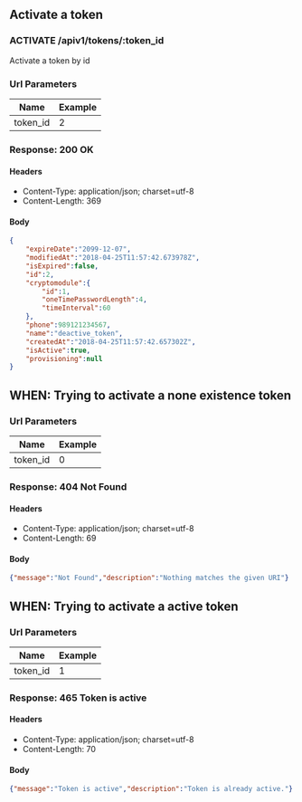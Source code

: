## Activate a token

### ACTIVATE /apiv1/tokens/:token_id

Activate a token by id

### Url Parameters

Name | Example
--- | ---
token_id | 2

### Response: 200 OK

#### Headers

* Content-Type: application/json; charset=utf-8
* Content-Length: 369

#### Body

```json
{
    "expireDate":"2099-12-07",
    "modifiedAt":"2018-04-25T11:57:42.673978Z",
    "isExpired":false,
    "id":2,
    "cryptomodule":{
        "id":1,
        "oneTimePasswordLength":4,
        "timeInterval":60
    },
    "phone":989121234567,
    "name":"deactive_token",
    "createdAt":"2018-04-25T11:57:42.657302Z",
    "isActive":true,
    "provisioning":null
}
```

## WHEN: Trying to activate a none existence token

### Url Parameters

Name | Example
--- | ---
token_id | 0

### Response: 404 Not Found

#### Headers

* Content-Type: application/json; charset=utf-8
* Content-Length: 69

#### Body

```json
{"message":"Not Found","description":"Nothing matches the given URI"}
```

## WHEN: Trying to activate a active token

### Url Parameters

Name | Example
--- | ---
token_id | 1

### Response: 465 Token is active

#### Headers

* Content-Type: application/json; charset=utf-8
* Content-Length: 70

#### Body

```json
{"message":"Token is active","description":"Token is already active."}
```

